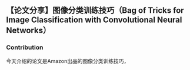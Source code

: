 ## 【论文分享】图像分类训练技巧（Bag of Tricks for Image Classification with Convolutional Neural Networks）

### Contribution
今天介绍的论文是Amazon出品的图像分类训练技巧，
